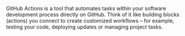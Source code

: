 GitHub Actions is a tool that automates tasks within your software development process directly on GitHub. 
Think of it like building blocks (actions) you connect to create customized workflows – for example, testing your code, deploying updates or managing project tasks. 
